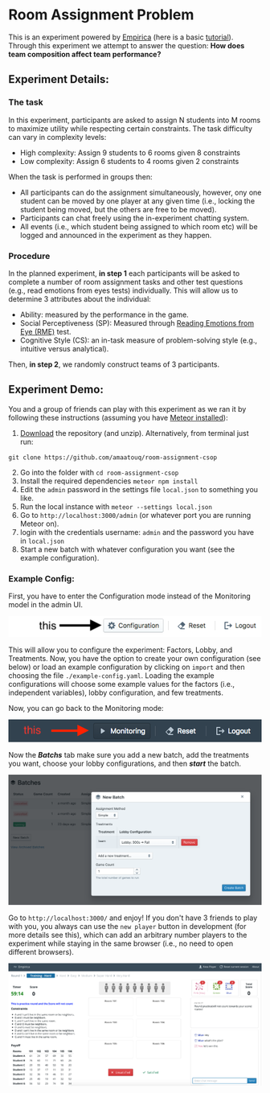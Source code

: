 # Room Assignment Problem

This is an experiment powered by
[Empirica](https://empirica.ly/) (here is a basic
[tutorial](https://www.youtube.com/watch?v=K2YhEZey_58&list=PLPQelvUwyVgiawBDk3Sp74QMfL8RPgORW&index=1)).
Through this experiment we attempt to answer the question: **How does team
composition affect team performance?**

## Experiment Details:

### The task

In this experiment, participants are asked to assign N students into M rooms to
maximize utility while respecting certain constraints. The task difficulty can
vary in complexity levels:

* High complexity: Assign 9 students to 6 rooms given 8 constraints
* Low complexity: Assign 6 students to 4 rooms given 2 constraints

When the task is performed in groups then:

* All participants can do the assignment simultaneously, however, ony one
  student can be moved by one player at any given time (i.e., locking the
  student being moved, but the others are free to be moved).
* Participants can chat freely using the in-experiment chatting system.
* All events (i.e., which student being assigned to which room etc) will be
  logged and announced in the experiment as they happen.

### Procedure

In the planned experiment, **in step 1** each participants will be asked to
complete a number of room assignment tasks and other test questions (e.g., read
emotions from eyes tests) individually. This will allow us to determine 3
attributes about the individual:

* Ability: measured by the performance in the game.
* Social Perceptiveness (SP): Measured through
  [Reading Emotions from Eye (RME)](https://github.com/amaatouq/RME_test) test.
* Cognitive Style (CS): an in-task measure of problem-solving style (e.g.,
  intuitive versus analytical).

Then, **in step 2**, we randomly construct teams of 3 participants.

## Experiment Demo:
You and a group of friends can play with this experiment as we ran it by following these instructions (assuming you have [Meteor installed](https://www.meteor.com/install)):

1. [Download](https://github.com/amaatouq/room-assignment.git) the repository (and unzip). Alternatively, from terminal just run:

```ssh
git clone https://github.com/amaatouq/room-assignment-csop
```

2. Go into the folder with `cd room-assignment-csop`
3. Install the required dependencies `meteor npm install`
4. Edit the `admin` password in the settings file `local.json` to something you like.
5. Run the local instance with `meteor --settings local.json`
6. Go to `http://localhost:3000/admin` (or whatever port you are running Meteor on).
7. login with the credentials username: `admin` and the password you have in `local.json`
8. Start a new batch with whatever configuration you want (see the example configuration).

### Example Config:

First, you have to enter the Configuration mode instead of the Monitoring model in the admin UI.

![config-mode][config-mode-image]

[config-mode-image]: ./readme_screenshots/configuration_mode.png

This will allow you to configure the experiment: Factors, Lobby, and Treatments. Now, you have the option to create your own configuration (see below) or load an example configuration by clicking on `import` and then choosing the file `./example-config.yaml`.
Loading the example configurations will choose some example values for the factors (i.e., independent variables), lobby configuration, and few treatments.

Now, you can go back to the Monitoring mode:

![monitoring-mode][monitoring-mode-image]

[monitoring-mode-image]: ./readme_screenshots/monitoring_mode.png

Now the **_Batchs_** tab make sure you add a new batch, add the treatments you want, choose your lobby configurations, and then **_start_** the batch.

![batches][batches-img]

[batches-img]: ./readme_screenshots/new_batch.png

Go to `http://localhost:3000/` and enjoy! If you don't have 3 friends to play with you, you always can use the `new player` button in development (for more details see this), which can add an arbitrary number players to the experiment while staying in the same browser (i.e., no need to open different browsers).

![game][game-img]

[game-img]: ./readme_screenshots/game.png



